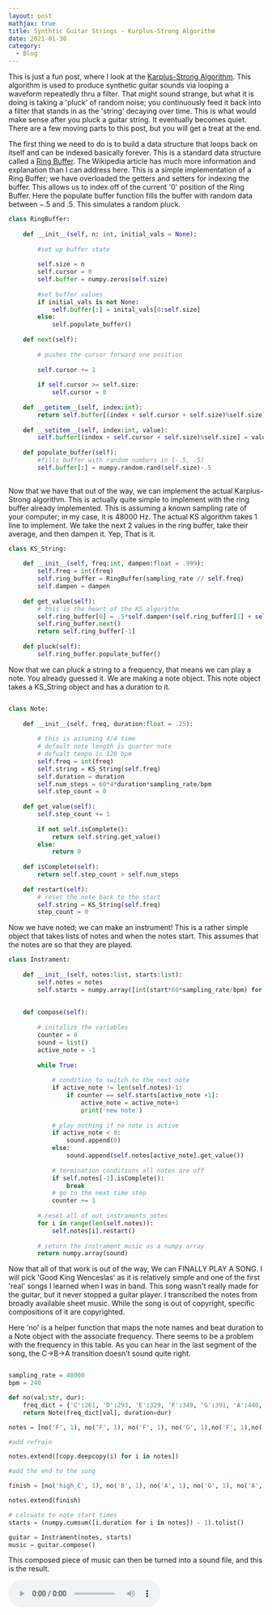 ```yaml
---
layout: post
mathjax: true
title: Synthtic Guitar Strings - Kurplus-Strong Algorithm
date: 2021-01-30
category:
  - Blog
---
```


This is just a fun post, where I look at the [Karplus-Strong Algorithm](https://en.wikipedia.org/wiki/Karplus%E2%80%93Strong_string_synthesis). This algorithm is used to produce synthetic guitar sounds via looping a waveform repeatedly thru a filter. That might sound strange, but what it is doing is taking a 'pluck' of random noise; you continuously feed it back into a filter that stands in as the 'string' decaying over time. This is what would make sense after you pluck a guitar string. It eventually becomes quiet. There are a few moving parts to this post, but you will get a treat at the end. 

The first thing we need to do is to build a data structure that loops back on itself and can be indexed basically forever. This is a standard data structure called a [Ring Buffer](https://en.wikipedia.org/wiki/Circular_buffer). The Wikipedia article has much more information and explanation than I can address here. This is a simple implementation of a Ring Buffer; we have overloaded the getters and setters for indexing the buffer. This allows us to index off of the current '0' position of the Ring Buffer. Here the populate buffer function fills the buffer with random data between $-.5$ and $.5$. This simulates a random pluck.

```python
class RingBuffer:
    
    def __init__(self, n: int, initial_vals = None):
        
        #set up buffer state
        
        self.size = n
        self.cursor = 0
        self.buffer = numpy.zeros(self.size)
        
        #set buffer values
        if initial_vals is not None:
            self.buffer[:] = inital_vals[0:self.size]
        else:
            self.populate_buffer()
            
    def next(self):
        
        # pushes the cursor forward one position
    
        self.cursor += 1
        
        if self.cursor >= self.size:
            self.cursor = 0
    
    def __getitem__(self, index:int):
        return self.buffer[(index + self.cursor + self.size)%self.size]
    
    def __setitem__(self, index:int, value):
        self.buffer[(index + self.cursor + self.size)%self.size] = value
    
    def populate_buffer(self):
        #fills buffer with random numbers in [-.5, .5]
        self.buffer[:] = numpy.random.rand(self.size)-.5
        
```

Now that we have that out of the way, we can implement the actual Karplus-Strong algorithm. This is actually quite simple to implement with the ring buffer already implemented. This is assuming a known sampling rate of your computer; in my case, it is 48000 Hz. The actual KS algorithm takes 1 line to implement. We take the next 2 values in the ring buffer, take their average, and then dampen it. Yep, That is it. 

```python
class KS_String:
    
    def __init__(self, freq:int, dampen:float = .999):
        self.freq = int(freq)
        self.ring_buffer = RingBuffer(sampling_rate // self.freq)
        self.dampen = dampen
        
    def get_value(self):
        # this is the heart of the KS algorithm
        self.ring_buffer[0] = .5*self.dampen*(self.ring_buffer[1] + self.ring_buffer[2])
        self.ring_buffer.next()
        return self.ring_buffer[-1]
    
    def pluck(self):
        self.ring_buffer.populate_buffer()
```

Now that we can pluck a string to a frequency, that means we can play a note. You already guessed it. We are making a note object. This note object takes a KS_String object and has a duration to it.

```python

class Note:
        
    def __init__(self, freq, duration:float = .25):
        
        # this is assuming 4/4 time
        # default note length is quarter note
        # defualt tempo is 120 bpm
        self.freq = int(freq)
        self.string = KS_String(self.freq)
        self.duration = duration
        self.num_steps = 60*4*duration*sampling_rate/bpm
        self.step_count = 0
        
    def get_value(self):
        self.step_count += 1
        
        if not self.isComplete(): 
            return self.string.get_value()
        else:
            return 0
    
    def isComplete(self):
        return self.step_count > self.num_steps
    
    def restart(self):
        # reset the note back to the start 
        self.string = KS_String(self.freq)
        step_count = 0
```

Now we have noted; we can make an instrument! This is a rather simple object that takes lists of notes and when the notes start. This assumes that the notes are so that they are played.

```python
class Instrament:
    
    def __init__(self, notes:list, starts:list):
        self.notes = notes
        self.starts = numpy.array([int(start*60*sampling_rate/bpm) for start in starts])
    
    
    def compose(self):
        
        # initalize the variables
        counter = 0
        sound = list()
        active_note = -1
        
        while True:
            
            # condition to switch to the next note
            if active_note != len(self.notes)-1:
                if counter == self.starts[active_note +1]:
                    active_note = active_note+1
                    print('new note')
            
            # play nothing if no note is active
            if active_note < 0:
                sound.append(0)
            else:
                sound.append(self.notes[active_note].get_value())
            
            # termination conditions all notes are off
            if self.notes[-1].isComplete():
                break
            # go to the next time step  
            counter += 1
        
        # reset all of out instraments notes
        for i in range(len(self.notes)):
            self.notes[i].restart()
        
        # return the instrament music as a numpy array
        return numpy.array(sound) 

```

Now that all of that work is out of the way, We can FINALLY PLAY A SONG. I will pick 'Good King Wenceslas' as it is relatively simple and one of the first 'real' songs I learned when I was in band. This song wasn't really made for the guitar, but it never stopped a guitar player. I transcribed the notes from broadly available sheet music. While the song is out of copyright, specific compositions of it are copyrighted.

Here 'no' is a helper function that maps the note names and beat duration to a Note object with the associate frequency. There seems to be a problem with the frequency in this table. As you can hear in the last segment of the song, the C->B->A transition doesn't sound quite right.

```python

sampling_rate = 48000
bpm = 240

def no(val:str, dur):
    freq_dict = {'C':261, 'D':293, 'E':329, 'F':349, 'G':391, 'A':440, 'B':493, 'high_C':526}
    return Note(freq_dict[val], duration=dur)

notes = [no('F', 1), no('F', 1), no('F', 1), no('G', 1),no('F', 1),no('F', 1),no('C', 2), no('D', 1),no('C', 1),no('D', 1),no('E', 1),no('F', 2),no('F', 2)]

#add refrain

notes.extend([copy.deepcopy(i) for i in notes])

#add the end to the song

finish = [no('high_C', 1), no('B', 1), no('A', 1), no('G', 1), no('A', 1), no('G', 1), no('F', 2), no('D', 1), no('C', 1), no('D', 1), no('E', 1), no('F', 2), no('F', 2)]

notes.extend(finish)

# calcuate to note start times
starts = (numpy.cumsum([i.duration for i in notes]) - 1).tolist()

guitar = Instrament(notes, starts)
music = guitar.compose()
```

This composed piece of music can then be turned into a sound file, and this is the result. 

<audio controls="controls">
  <source type="audio/wav" src="https://github.com/DKenefake/dkenefake.github.io/blob/master/assets/imgs/KingW.wav"></source>
  <p>Your browser does not support the audio element.<p>
</audio>
